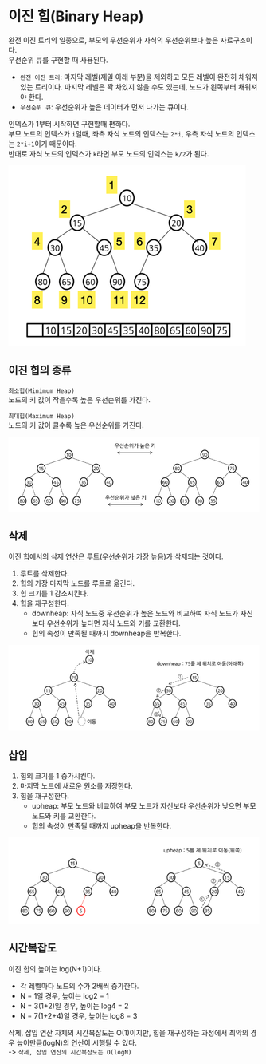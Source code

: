 # 이진 힙(Binary Heap)

완전 이진 트리의 일종으로, 부모의 우선순위가 자식의 우선순위보다 높은 자료구조이다.  
우선순위 큐를 구현할 때 사용된다.

- `완전 이진 트리`: 마지막 레벨(제일 아래 부분)을 제외하고 모든 레벨이 완전히 채워져 있는 트리이다. 마지막 레벨은 꽉 차있지 않을 수도 있는데, 노드가 왼쪽부터 채워져야 한다.
- `우선순위 큐`: 우선순위가 높은 데이터가 먼저 나가는 큐이다.

인덱스가 1부터 시작하면 구현할때 편하다.  
부모 노드의 인덱스가 `i`일때, 좌측 자식 노드의 인덱스는 `2*i`, 우측 자식 노드의 인덱스는 `2*i+1`이기 때문이다.  
반대로 자식 노드의 인덱스가 `k`라면 부모 노드의 인덱스는 `k/2`가 된다.

![이진 힙](./etc/힙.png)

## 이진 힙의 종류

`최소힙(Minimum Heap)`  
노드의 키 값이 작을수록 높은 우선순위를 가진다.

`최대힙(Maximum Heap)`  
노드의 키 값이 클수록 높은 우선순위를 가진다.

![이진 힙](./etc/최소힙_최대힙.png)

## 삭제

이진 힙에서의 삭제 연산은 루트(우선순위가 가장 높음)가 삭제되는 것이다.

1. 루트를 삭제한다.
2. 힙의 가장 마지막 노드를 루트로 옮긴다.
3. 힙 크기를 1 감소시킨다.
4. 힙을 재구성한다.
    - downheap: 자식 노드중 우선순위가 높은 노드와 비교하여 자식 노드가 자신보다 우선순위가 높다면 자식 노드와 키를 교환한다.
    - 힙의 속성이 만족될 때까지 downheap을 반복한다.

![downheap](./etc/downheap.png)

## 삽입

1. 힙의 크기를 1 증가시킨다.
2. 마지막 노드에 새로운 원소를 저장한다.
3. 힙을 재구성한다.
    - upheap: 부모 노드와 비교하여 부모 노드가 자신보다 우선순위가 낮으면 부모 노드와 키를 교환한다.
    - 힙의 속성이 만족될 때까지 upheap을 반복한다.

![upheap](./etc/upheap.png)

## 시간복잡도

이진 힙의 높이는 log(N+1)이다.
- 각 레벨마다 노드의 수가 2배씩 증가한다.
- N = 1일 경우, 높이는 log2 = 1
- N = 3(1+2)일 경우, 높이는 log4 = 2
- N = 7(1+2+4)일 경우, 높이는 log8 = 3  

삭제, 삽입 연산 자체의 시간복잡도는 O(1)이지만, 힙을 재구성하는 과정에서 최악의 경우 높이만큼(logN)의 연산이 시행될 수 있다.  
-> `삭제, 삽입 연산의 시간복잡도는 O(logN)`

